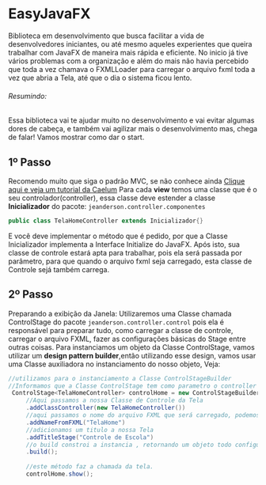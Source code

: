 # EasyJavaFX
Biblioteca em desenvolvimento que busca facilitar a vida de desenvolvedores iniciantes, ou até mesmo aqueles experientes que
queira trabalhar com JavaFX de maneira mais rápida e eficiente. No inicio já tive vários problemas com a organização e além do mais
não havia percebido que toda a vez chamava o FXMLLoader para carregar o arquivo fxml toda a vez que abria a Tela, até que o dia o
sistema ficou lento.
###### Resumindo:
Essa biblioteca vai te ajudar muito no desenvolvimento e vai evitar algumas dores de cabeça, e também vai agilizar mais o desenvolvimento
mas, chega de falar! Vamos mostrar como dar o start.

## 1º Passo
Recomendo muito que siga o padrão MVC, se não conhece ainda [Clique aqui e veja um tutorial da Caelum](https://www.caelum.com.br/apostila-java-web/mvc-model-view-controller/#9-12-model-view-controller)
Para cada **view** temos uma classe que é o seu controlador(controller), essa classe deve estender a classe **Inicializador** do pacote:
`jeanderson.controller.componentes`

```java
public class TelaHomeController extends Inicializador{}
```
E você deve implementar o método que é pedido, por que a Classe Inicializador implementa a Interface Initialize do JavaFX.
Após isto, sua classe de controle estará apta para trabalhar, pois ela será passada por parâmetro, para que quando o arquivo fxml seja carregado, esta classe de Controle sejá também carrega.
## 2º Passo
Preparando a exibição da Janela: Utilizaremos uma Classe chamada ControlStage do pacote `jeanderson.controller.control` pois ela é responsável para preparar tudo, como carregar a classe de controle, carregar o arquivo FXML, fazer as configurações básicas do Stage entre outras coisas. Para instanciamos um objeto da Classe ControlStage, vamos utilizar um **design pattern builder**,então utilizando esse design, vamos usar uma Classe auxiliadora no instanciamento do nosso objeto, Veja:
```java
//utilizamos para o instanciamento a Classe ControlStageBuilder
//Informamos que a Classe ControlStage tem como parametro o controller da Tela que é o TelaHomeController
 ControlStage<TelaHomeController> controlHome = new ControlStageBuilder<>()
     //Aqui passamos a nossa Classe de Controle da Tela
     .addClassController(new TelaHomeController())
     //aqui passamos o nome do arquivo FXML que será carregado, podemos passar também sua URL
     .addNameFromFXML("TelaHome")
     //adicionamos um titulo a nossa Tela
     .addTitleStage("Controle de Escola")
     //o build constroi a instancia , retornando um objeto todo configurado da Classe ControlStage.
     .build();
        
     //este método faz a chamada da tela.
     controlHome.show();
```

